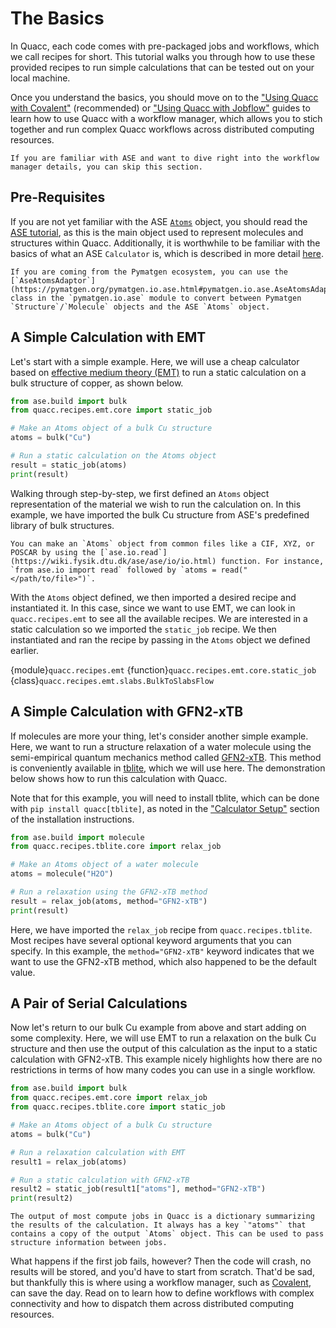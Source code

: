 # The Basics

In Quacc, each code comes with pre-packaged jobs and workflows, which we call recipes for short. This tutorial walks you through how to use these provided recipes to run simple calculations that can be tested out on your local machine.

Once you understand the basics, you should move on to the ["Using Quacc with Covalent"](covalent.md) (recommended) or ["Using Quacc with Jobflow"](advanced/jobflow.md) guides to learn how to use Quacc with a workflow manager, which allows you to stich together and run complex Quacc workflows across distributed computing resources.

```{note}
If you are familiar with ASE and want to dive right into the workflow manager details, you can skip this section.
```

## Pre-Requisites

If you are not yet familiar with the ASE [`Atoms`](https://wiki.fysik.dtu.dk/ase/ase/atoms.html) object, you should read the [ASE tutorial](https://wiki.fysik.dtu.dk/ase/ase/atoms.html), as this is the main object used to represent molecules and structures within Quacc. Additionally, it is worthwhile to be familiar with the basics of what an ASE `Calculator` is, which is described in more detail [here](https://wiki.fysik.dtu.dk/ase/ase/calculators/calculators.html).

```{hint}
If you are coming from the Pymatgen ecosystem, you can use the [`AseAtomsAdaptor`](https://pymatgen.org/pymatgen.io.ase.html#pymatgen.io.ase.AseAtomsAdaptor) class in the `pymatgen.io.ase` module to convert between Pymatgen `Structure`/`Molecule` objects and the ASE `Atoms` object.
```

## A Simple Calculation with EMT

Let's start with a simple example. Here, we will use a cheap calculator based on [effective medium theory (EMT)](https://doi.org/10.1016/0039-6028(96)00816-3) to run a static calculation on a bulk structure of copper, as shown below.

```python
from ase.build import bulk
from quacc.recipes.emt.core import static_job

# Make an Atoms object of a bulk Cu structure
atoms = bulk("Cu")

# Run a static calculation on the Atoms object
result = static_job(atoms)
print(result)
```

Walking through step-by-step, we first defined an `Atoms` object representation of the material we wish to run the calculation on. In this example, we have imported the bulk Cu structure from ASE's predefined library of bulk structures.

```{hint}
You can make an `Atoms` object from common files like a CIF, XYZ, or POSCAR by using the [`ase.io.read`](https://wiki.fysik.dtu.dk/ase/ase/io/io.html) function. For instance, `from ase.io import read` followed by `atoms = read("</path/to/file>")`.
```

With the `Atoms` object defined, we then imported a desired recipe and instantiated it. In this case, since we want to use EMT, we can look in `quacc.recipes.emt` to see all the available recipes. We are interested in a static calculation so we imported the `static_job` recipe. We then instantiated and ran the recipe by passing in the `Atoms` object we defined earlier.

{module}`quacc.recipes.emt`
{function}`quacc.recipes.emt.core.static_job`
{class}`quacc.recipes.emt.slabs.BulkToSlabsFlow`

## A Simple Calculation with GFN2-xTB

If molecules are more your thing, let's consider another simple example. Here, we want to run a structure relaxation of a water molecule using the semi-empirical quantum mechanics method called [GFN2-xTB](https://doi.org/10.1021/acs.jctc.8b01176). This method is conveniently available in [tblite](https://github.com/tblite/tblite), which we will use here. The demonstration below shows how to run this calculation with Quacc.

Note that for this example, you will need to install tblite, which can be done with `pip install quacc[tblite]`, as noted in the ["Calculator Setup"](../install/codes.md) section of the installation instructions.

```python
from ase.build import molecule
from quacc.recipes.tblite.core import relax_job

# Make an Atoms object of a water molecule
atoms = molecule("H2O")

# Run a relaxation using the GFN2-xTB method
result = relax_job(atoms, method="GFN2-xTB")
print(result)
```

Here, we have imported the `relax_job` recipe from `quacc.recipes.tblite`. Most recipes have several optional keyword arguments that you can specify. In this example, the `method="GFN2-xTB"` keyword indicates that we want to use the GFN2-xTB method, which also happened to be the default value.

## A Pair of Serial Calculations

Now let's return to our bulk Cu example from above and start adding on some complexity. Here, we will use EMT to run a relaxation on the bulk Cu structure and then use the output of this calculation as the input to a static calculation with GFN2-xTB. This example nicely highlights how there are no restrictions in terms of how many codes you can use in a single workflow.

```python
from ase.build import bulk
from quacc.recipes.emt.core import relax_job
from quacc.recipes.tblite.core import static_job

# Make an Atoms object of a bulk Cu structure
atoms = bulk("Cu")

# Run a relaxation calculation with EMT
result1 = relax_job(atoms)

# Run a static calculation with GFN2-xTB
result2 = static_job(result1["atoms"], method="GFN2-xTB")
print(result2)
```

```{hint}
The output of most compute jobs in Quacc is a dictionary summarizing the results of the calculation. It always has a key `"atoms"` that contains a copy of the output `Atoms` object. This can be used to pass structure information between jobs.
```

What happens if the first job fails, however? Then the code will crash, no results will be stored, and you'd have to start from scratch. That'd be sad, but thankfully this is where using a workflow manager, such as [Covalent](covalent.md), can save the day. Read on to learn how to define workflows with complex connectivity and how to dispatch them across distributed computing resources.